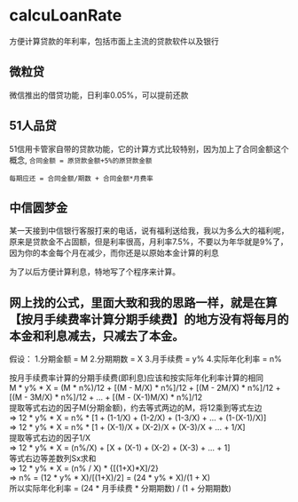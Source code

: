 # calcuLoanRate
方便计算贷款的年利率，包括市面上主流的贷款软件以及银行

## 微粒贷
微信推出的借贷功能，日利率0.05%，可以提前还款

## 51人品贷
51信用卡管家自带的贷款功能，它的计算方式比较特别，因为加上了合同金额这个概念, `合同金额 = 原贷款金额+5%的原贷款金额`
```
每期应还 = 合同金额/期数 + 合同金额*月费率
```

## 中信圆梦金
某一天接到中信银行客服打来的电话，说有福利送给我，我以为多么大的福利呢，原来是贷款金不占固额，但是利率很高，月利率7.5%，不要以为年华就是9%了，因为你的本金每个月在减少，而你还是以原始本金计算的利息

为了以后方便计算利息，特地写了个程序来计算。

## 网上找的公式，里面大致和我的思路一样，就是在算【按月手续费率计算分期手续费】的地方没有将每月的本金和利息减去，只减去了本金。
假设：
1.分期金额 = M
2.分期期数 = X
3.月手续费 = y%
4.实际年化利率 = n%

按月手续费率计算的分期手续费(即利息)应该和按实际年化利率计算的相同  
M * y% * X = (M * n%)/12 + [(M - M/X) * n%]/12 + [(M - 2M/X) * n%]/12 + [(M - 3M/X) * n%]/12 + ... + [(M - (X-1)M/X) * n%]/12  
提取等式右边的因子M(分期金额)，约去等式两边的M，将12乘到等式左边  
=> 12 * y% * X = n% * [1 + (1-1/X) + (1-2/X) + (1-3/X) + ... + (1-(X-1)/X)]  
=> 12 * y% * X = n% * [1 + (X-1)/X + (X-2)/X + (X-3)/X + ... + 1/X]  
提取等式右边的因子1/X  
=> 12 * y% * X = (n%/X) + [X + (X-1) + (X-2) + (X-3) + ... + 1]  
等式右边等差数列Sx求和  
=> 12 * y% * X = (n% / X) * {[(1+X)*X]/2}  
=> n% = (12 * y% * X)/[(1+X)/2] = (24 * y% * X)/(1 + X)  
所以实际年化利率 = (24 * 月手续费 * 分期期数) / (1 + 分期期数)  
